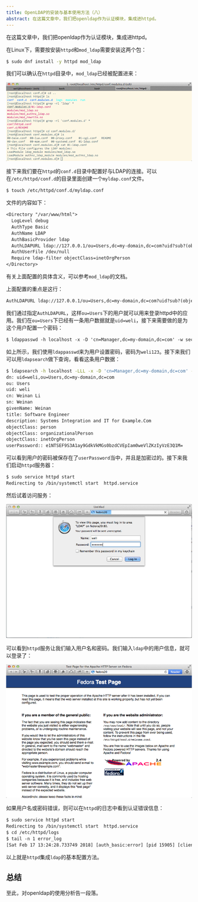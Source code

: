 ```yaml
---
title: OpenLDAP的安装与基本使用方法（八）
abstract: 在这篇文章中，我们把openldap作为认证模块，集成进httpd。
---
```




在这篇文章中，我们把openldap作为认证模块，集成进httpd。

在Linux下，需要按安装`httpd`和`mod_ldap`需要安装这两个包：

```bash
$ sudo dnf install -y httpd mod_ldap
```

我们可以确认在`httpd`目录中，`mod_ldap`已经被配置进来：

![](https://raw.githubusercontent.com/liweinan/blogpicbackup/master/data/DraggedImage.c45b5619ac1742c4a4ccae65f1b19a7a.png)

接下来我们要在`httpd`的`conf.d`目录中配置好与LDAP的连接。可以在`/etc/httpd/conf.d`的目录里面创建一个`myldap.conf`文件。

```bash
$ touch /etc/httpd/conf.d/myldap.conf
```

文件的内容如下：

```txt
<Directory "/var/www/html">
  LogLevel debug
  AuthType Basic
  AuthName LDAP
  AuthBasicProvider ldap
  AuthLDAPURL ldap://127.0.0.1/ou=Users,dc=my-domain,dc=com?uid?sub?(objectClass=*)
  AuthUserFile /dev/null
  Require ldap-filter objectClass=inetOrgPerson
</Directory>
```

有关上面配置的具体含义，可以参考`mod_ldap`的文档。

上面配置的重点是这行：

```txt
AuthLDAPURL ldap://127.0.0.1/ou=Users,dc=my-domain,dc=com?uid?sub?(objectClass=*)
```

我们通过指定`AuthLDAPURL`，这样`ou=Users`下的用户就可以用来登录httpd中的应用。我们在`ou=Users`下已经有一条用户数据就是`uid=weli`，接下来需要做的是为这个用户配置一个密码：

```txt
$ ldappasswd -h localhost -x -D 'cn=Manager,dc=my-domain,dc=com' -w secret -s weli123 'uid=weli,ou=Users,dc=my-domain,dc=com'
```

如上所示，我们使用`ldappasswd`来为用户设置密码，密码为`weli123`。接下来我们可以用`ldapsearch`做下查询，看看这条用户数据：

```bash
$ ldapsearch -h localhost -LLL -x -D 'cn=Manager,dc=my-domain,dc=com' -w secret -b 'dc=my-domain,dc=com' 'uid=weli'
dn: uid=weli,ou=Users,dc=my-domain,dc=com
ou: Users
uid: weli
cn: Weinan Li
sn: Weinan
givenName: Weinan
title: Software Engineer
description: Systems Integration and IT for Example.Com
objectClass: person
objectClass: organizationalPerson
objectClass: inetOrgPerson
userPassword:: e1NTSEF9S3A1ay9GdkVkMGs0bzdCVEpIam0weVlZKzIyVzE3Q1M=
```

可以看到用户的密码被保存在了`userPassword`当中，并且是加密过的。接下来我们启动`httpd`服务器：

```bash
$ sudo service httpd start
Redirecting to /bin/systemctl start  httpd.service
```

然后试着访问服务：

![](https://raw.githubusercontent.com/liweinan/blogpicbackup/master/data/DraggedImage.3f024ea1a4bf410485fb0db571d300c8.png)

可以看到`httpd`服务让我们输入用户名和密码。我们输入`ldap`中的用户信息，就可以登录了：

![](https://raw.githubusercontent.com/liweinan/blogpicbackup/master/data/DraggedImage.d28fbd80d7de43fd9f6d43966ba81797.png)

如果用户名或密码错误，则可以在`httpd`的日志中看到认证错误信息：

```txt
$ sudo service httpd start
Redirecting to /bin/systemctl start  httpd.service
$ cd /etc/httpd/logs
$ tail -n 1 error_log 
[Sat Feb 17 13:24:28.733749 2018] [auth_basic:error] [pid 15905] [client 127.0.0.1:41596] AH01618: user wewerew not found: /
```

以上就是`httpd`集成`ldap`的基本配置方法。

## 总结

至此，对openldap的使用分析告一段落。
